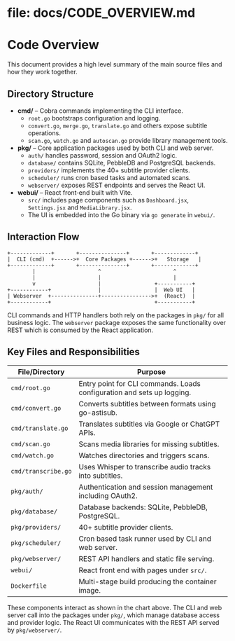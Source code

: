 # file: docs/CODE_OVERVIEW.md
# Code Overview

This document provides a high level summary of the main source files and how they work together.

## Directory Structure

- **cmd/** – Cobra commands implementing the CLI interface.
  - `root.go` bootstraps configuration and logging.
  - `convert.go`, `merge.go`, `translate.go` and others expose subtitle operations.
  - `scan.go`, `watch.go` and `autoscan.go` provide library management tools.
- **pkg/** – Core application packages used by both CLI and web server.
  - `auth/` handles password, session and OAuth2 logic.
  - `database/` contains SQLite, PebbleDB and PostgreSQL backends.
  - `providers/` implements the 40+ subtitle provider clients.
  - `scheduler/` runs cron based tasks and automated scans.
  - `webserver/` exposes REST endpoints and serves the React UI.
- **webui/** – React front‑end built with Vite.
  - `src/` includes page components such as `Dashboard.jsx`, `Settings.jsx` and `MediaLibrary.jsx`.
  - The UI is embedded into the Go binary via `go generate` in `webui/`.

## Interaction Flow

```
+-------------+       +---------------+       +-------------+
|  CLI (cmd)  +------>+  Core Packages +------>+   Storage   |
+-------------+       +---------------+       +-------------+
        |                    ^                       ^
        |                    |                       |
        v                    |                 +-----------+
+------------+               |                 |  Web UI   |
| Webserver  +---------------+---------------->+  (React)  |
+------------+                                 +-----------+
```

CLI commands and HTTP handlers both rely on the packages in `pkg/` for all business logic. The `webserver` package exposes the same functionality over REST which is consumed by the React application.

## Key Files and Responsibilities

| File/Directory | Purpose |
| -------------- | ------- |
| `cmd/root.go` | Entry point for CLI commands. Loads configuration and sets up logging. |
| `cmd/convert.go` | Converts subtitles between formats using go-astisub. |
| `cmd/translate.go` | Translates subtitles via Google or ChatGPT APIs. |
| `cmd/scan.go` | Scans media libraries for missing subtitles. |
| `cmd/watch.go` | Watches directories and triggers scans. |
| `cmd/transcribe.go` | Uses Whisper to transcribe audio tracks into subtitles. |
| `pkg/auth/` | Authentication and session management including OAuth2. |
| `pkg/database/` | Database backends: SQLite, PebbleDB, PostgreSQL. |
| `pkg/providers/` | 40+ subtitle provider clients. |
| `pkg/scheduler/` | Cron based task runner used by CLI and web server. |
| `pkg/webserver/` | REST API handlers and static file serving. |
| `webui/` | React front end with pages under `src/`. |
| `Dockerfile` | Multi-stage build producing the container image. |

These components interact as shown in the chart above. The CLI and web server call into the packages under `pkg/`, which manage database access and provider logic. The React UI communicates with the REST API served by `pkg/webserver/`.
